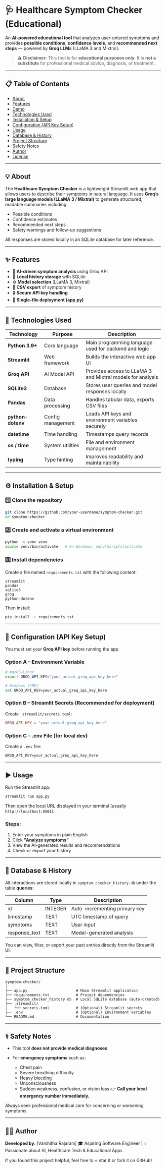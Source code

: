 

# 🩺 Healthcare Symptom Checker (Educational)

An **AI-powered educational tool** that analyzes user-entered symptoms and provides **possible conditions**, **confidence levels**, and **recommended next steps** — powered by **Groq LLMs** (LLaMA 3 and Mixtral).

> ⚠️ **Disclaimer:** This tool is for **educational purposes only**. It is **not a substitute** for professional medical advice, diagnosis, or treatment.

---

## 📋 Table of Contents

* [About](#about)
* [Features](#features)
* [Demo](#demo)
* [Technologies Used](#technologies-used)
* [Installation & Setup](#installation--setup)
* [Configuration (API Key Setup)](#configuration-api-key-setup)
* [Usage](#usage)
* [Database & History](#database--history)
* [Project Structure](#project-structure)
* [Safety Notes](#safety-notes)
* [Author](#author)
* [License](#license)

---

## 💡 About

The **Healthcare Symptom Checker** is a lightweight Streamlit web app that allows users to describe their symptoms in natural language.
It uses **Groq’s large language models (LLaMA 3 / Mixtral)** to generate structured, readable summaries including:

* Possible conditions
* Confidence estimates
* Recommended next steps
* Safety warnings and follow-up suggestions

All responses are stored locally in an SQLite database for later reference.

---

## ✨ Features

* 🧠 **AI-driven symptom analysis** using Groq API
* 💾 **Local history storage** with SQLite
* ⚙️ **Model selection** (LLaMA 3, Mixtral)
* 📜 **CSV export** of symptom history
* 🔒 **Secure API key handling**
* 🧩 **Single-file deployment (app.py)**

---

## 🧰 Technologies Used

| **Technology**    | **Purpose**       | **Description**                                            |
| ----------------- | ----------------- | ---------------------------------------------------------- |
| **Python 3.9+**   | Core language     | Main programming language used for backend and logic       |
| **Streamlit**     | Web framework     | Builds the interactive web app UI                          |
| **Groq API**      | AI Model API      | Provides access to LLaMA 3 and Mixtral models for analysis |
| **SQLite3**       | Database          | Stores user queries and model responses locally            |
| **Pandas**        | Data processing   | Handles tabular data, exports CSV files                    |
| **python-dotenv** | Config management | Loads API keys and environment variables securely          |
| **datetime**      | Time handling     | Timestamps query records                                   |
| **os / time**     | System utilities  | File and environment management                            |
| **typing**        | Type hinting      | Improves readability and maintainability                   |

---

## ⚙️ Installation & Setup

### 1️⃣ Clone the repository

```bash
git clone https://github.com/your-username/symptom-checker.git
cd symptom-checker
```

### 2️⃣ Create and activate a virtual environment

```bash
python -m venv venv
source venv/bin/activate   # On Windows: venv\Scripts\activate
```

### 3️⃣ Install dependencies

Create a file named `requirements.txt` with the following content:

```
streamlit
pandas
sqlite3
groq
python-dotenv
```

Then install:

```bash
pip install -r requirements.txt
```

---

## 🔑 Configuration (API Key Setup)

You must set your **Groq API key** before running the app.

### Option A – Environment Variable

```bash
# macOS/Linux
export GROQ_API_KEY="your_actual_groq_api_key_here"

# Windows (CMD)
set GROQ_API_KEY=your_actual_groq_api_key_here
```

### Option B – Streamlit Secrets (Recommended for deployment)

Create `.streamlit/secrets.toml`:

```toml
GROQ_API_KEY = "your_actual_groq_api_key_here"
```

### Option C – .env File (for local dev)

Create a `.env` file:

```
GROQ_API_KEY=your_actual_groq_api_key_here
```

---

## ▶️ Usage

Run the Streamlit app:

```bash
streamlit run app.py
```

Then open the local URL displayed in your terminal (usually `http://localhost:8501`).

### Steps:

1. Enter your symptoms in plain English
2. Click **"Analyze symptoms"**
3. View the AI-generated results and recommendations
4. Check or export your history

---

## 💽 Database & History

All interactions are stored locally in `symptom_checker_history.db` under the table **queries**:

| Column        | Type    | Description                   |
| ------------- | ------- | ----------------------------- |
| id            | INTEGER | Auto-incrementing primary key |
| timestamp     | TEXT    | UTC timestamp of query        |
| symptoms      | TEXT    | User input                    |
| response_text | TEXT    | Model-generated analysis      |

You can view, filter, or export your past entries directly from the Streamlit UI.

---

## 🧱 Project Structure

```
symptom-checker/
│
├── app.py                      # Main Streamlit application
├── requirements.txt            # Project dependencies
├── symptom_checker_history.db  # Local SQLite database (auto-created)
├── .streamlit/
│   └── secrets.toml            # (Optional) Streamlit secrets
├── .env                        # (Optional) Environment variables
└── README.md                   # Documentation
```

---

## ⚕️ Safety Notes

* This tool **does not provide medical diagnoses**.
* For **emergency symptoms** such as:

  * Chest pain
  * Severe breathing difficulty
  * Heavy bleeding
  * Unconsciousness
  * Sudden weakness, confusion, or vision loss
    👉 **Call your local emergency number immediately.**

Always seek professional medical care for concerning or worsening symptoms.

---

## 👩‍💻 Author

**Developed by:** [Varshitha Rajaram]
🎓 Aspiring Software Engineer | 💡 Passionate about AI, Healthcare Tech & Educational Apps

If you found this project helpful, feel free to ⭐ star it or fork it on GitHub!

